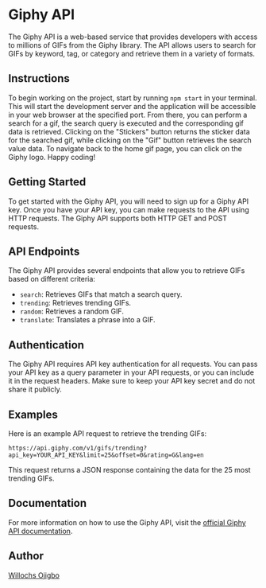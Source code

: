 # Giphy API

The Giphy API is a web-based service that provides developers with access to millions of GIFs from the Giphy library. The API allows users to search for GIFs by keyword, tag, or category and retrieve them in a variety of formats.

## Instructions

To begin working on the project, start by running `npm start` in your terminal. This will start the development server and the application will be accessible in your web browser at the specified port. From there, you can perform a search for a gif, the search query is executed and the corresponding gif data is retrieved. Clicking on the "Stickers" button returns the sticker data for the searched gif, while clicking on the "Gif" button retrieves the search value data. To navigate back to the home gif page, you can click on the Giphy logo. Happy coding!

## Getting Started

To get started with the Giphy API, you will need to sign up for a Giphy API key. Once you have your API key, you can make requests to the API using HTTP requests. The Giphy API supports both HTTP GET and POST requests.

## API Endpoints

The Giphy API provides several endpoints that allow you to retrieve GIFs based on different criteria:

+ `search`: Retrieves GIFs that match a search query.
+ `trending`: Retrieves trending GIFs.
+ `random`: Retrieves a random GIF.
+ `translate`: Translates a phrase into a GIF.

## Authentication

The Giphy API requires API key authentication for all requests. You can pass your API key as a query parameter in your API requests, or you can include it in the request headers. Make sure to keep your API key secret and do not share it publicly.

## Examples

Here is an example API request to retrieve the trending GIFs:

```
https://api.giphy.com/v1/gifs/trending?api_key=YOUR_API_KEY&limit=25&offset=0&rating=G&lang=en
```

This request returns a JSON response containing the data for the 25 most trending GIFs.

## Documentation
For more information on how to use the Giphy API, visit the [official Giphy API documentation](https://developers.giphy.com/docs/api/).

## Author
[Willochs Ojigbo](https://www.linkedin.com/in/willochs316/)
